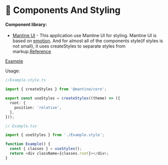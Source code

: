 # 🧱 Components And Styling

#### Component library:

- [Mantine UI](https://mantine.dev/) - This application use Mantine UI for styling. Mantine UI is based on [emotion](https://emotion.sh/docs/introduction). And for almost all of the components style(if styles is not small), it uses createStyles to separate styles from markup.[Reference](https://mantine.dev/styles/create-styles/)

[Example](../src/pages/Admin/CreateQuizzes/CreateQuizzes.style.ts)

Usage:

```typescript
//Example.style.ts

import { createStyles } from '@mantine/core';

export const useStyles = createStyles((theme) => ({
  root: {
    position: 'relative',
  },
}));

// Example.tsx

import { useStyles } from './Example.style';

function Example() {
  const { classes } = useStyles();
  return <div className={classes.root}></div>;
}
```
